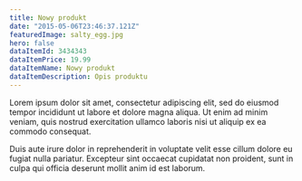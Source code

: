 ```yaml
---
title: Nowy produkt
date: "2015-05-06T23:46:37.121Z"
featuredImage: salty_egg.jpg
hero: false
dataItemId: 3434343
dataItemPrice: 19.99
dataItemName: Nowy produkt
dataItemDescription: Opis produktu
---
```


Lorem ipsum dolor sit amet, consectetur adipiscing elit, sed do eiusmod tempor incididunt ut labore et dolore magna aliqua. Ut enim ad minim veniam, quis nostrud exercitation ullamco laboris nisi ut aliquip ex ea commodo consequat.

Duis aute irure dolor in reprehenderit in voluptate velit esse cillum dolore eu fugiat nulla pariatur. Excepteur sint occaecat cupidatat non proident, sunt in culpa qui officia deserunt mollit anim id est laborum.